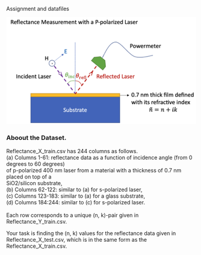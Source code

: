 Assignment and datafiles

![Reflectance measurement setup using a p-polarized laser](https://github.com/simsekergun/ENEE691/raw/main/homework3/p_reflectance.png)



### Aboout the Dataset.
Reflectance_X_train.csv has 244 columns as follows. <br>
(a) Columns 1-61: reflectance data as a function of incidence angle (from 0 degrees to 60 degrees) <br>
of p-polarized 400 nm laser from a material with a thickness of 0.7 nm placed on top of a  <br>
SiO2/silicon substrate,  <br>
(b) Columns 62-122: similar to (a) for s-polarized laser,  <br>
(c) Columns 123-183: similar to (a) for a glass substrate, <br>
(d) Columns 184:244: similar to (c) for s-polarized laser. <br>
 <br>
Each row corresponds to a unique (n, k)-pair given in Reflectance_Y_train.csv.  <br>

Your task is finding the (n, k) values for the reflectance data given in  <br>
Reflectance_X_test.csv, which is in the same form as the Reflectance_X_train.csv.
